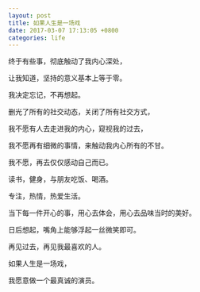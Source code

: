 ```yaml
---
layout: post
title: 如果人生是一场戏
date: 2017-03-07 17:13:05 +0800
categories: life
---
```


终于有些事，彻底触动了我内心深处，

让我知道，坚持的意义基本上等于零。

我决定忘记，不再想起。

删光了所有的社交动态，关闭了所有社交方式，

我不愿有人去走进我的内心，窥视我的过去，

我不愿再有细微的事情，来触动我内心所有的不甘。

我不愿，再去仅仅感动自己而已。

读书，健身，与朋友吃饭、喝酒。

专注，热情，热爱生活。

当下每一件开心的事，用心去体会，用心去品味当时的美好。

日后想起，嘴角上能够浮起一丝微笑即可。

再见过去，再见我最喜欢的人。

如果人生是一场戏，

我愿意做一个最真诚的演员。